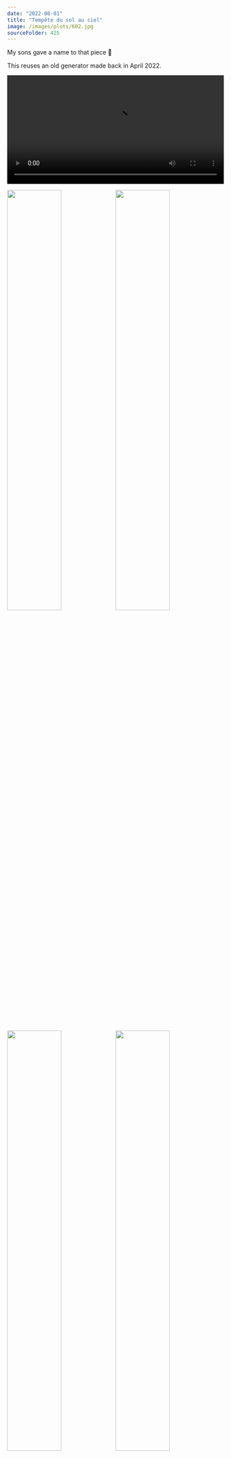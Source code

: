 ```yaml
---
date: "2022-08-01"
title: "Tempête du sol au ciel"
image: /images/plots/602.jpg
sourceFolder: 425
---
```


My sons gave a name to that piece 🙂

This reuses an old generator made back in April 2022.

<video src="/images/plots/602-timelapse.mp4" width="100%" loop autoplay controls></video>

<img src="/images/plots/602z1.jpg" width="50%"/><img src="/images/plots/602z2.jpg" width="50%"/><img src="/images/plots/602z3.jpg" width="50%"/><img src="/images/plots/602z4.jpg" width="50%"/><img src="/images/plots/602z5.jpg" width="50%"/><img src="/images/plots/602z6.jpg" width="50%"/>
